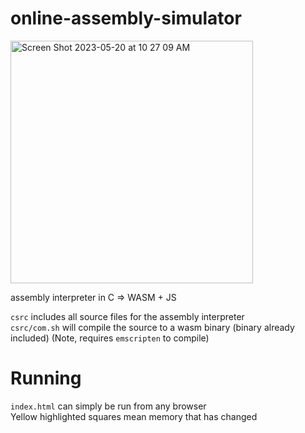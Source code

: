 # online-assembly-simulator
<img width="388" alt="Screen Shot 2023-05-20 at 10 27 09 AM" src="https://github.com/FISHARMNIC/online-assembly-simulator/assets/73864341/3318c913-21ca-4d0d-95de-5f5968f494fd">


assembly interpreter in C => WASM + JS

`csrc` includes all source files for the assembly interpreter  
`csrc/com.sh` will compile the source to a wasm binary (binary already included) (Note, requires `emscripten` to compile)  

# Running  
`index.html` can simply be run from any browser  
Yellow highlighted squares mean memory that has changed


